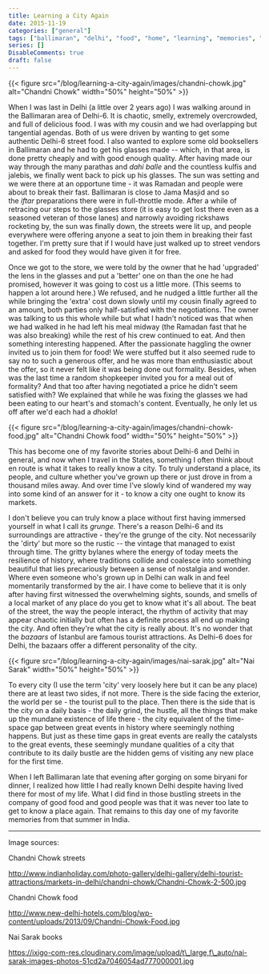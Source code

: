 ```yaml
---
title: Learning a City Again
date: 2015-11-19
categories: ["general"]
tags: ["ballimaran", "delhi", "food", "home", "learning", "memories", "new-delhi"]
series: []
DisableComments: true
draft: false
---
```


{{< figure src="/blog/learning-a-city-again/images/chandni-chowk.jpg" alt="Chandni Chowk" width="50%" height="50%" >}}

When I was last in Delhi (a little over 2 years ago) I was walking around in the Ballimaran area of Delhi-6. It is chaotic, smelly, extremely overcrowded, and full of delicious food. I was with my cousin and we had overlapping but tangential agendas. Both of us were driven by wanting to get some authentic Delhi-6 street food. I also wanted to explore some old booksellers in Ballimaran and he had to get his glasses made -- which, in that area, is done pretty cheaply and with good enough quality. After having made our way through the many parathas and _dahi balle_ and the countless kulfis and jalebis, we finally went back to pick up his glasses. The sun was setting and we were there at an opportune time - it was Ramadan and people were about to break their fast. Ballimaran is close to Jama Masjid and so the _iftar_ preparations there were in full-throttle mode. After a while of retracing our steps to the glasses store (it is easy to get lost there even as a seasoned veteran of those lanes) and narrowly avoiding rickshaws rocketing by, the sun was finally down, the streets were lit up, and people everywhere were offering anyone a seat to join them in breaking their fast together. I'm pretty sure that if I would have just walked up to street vendors and asked for food they would have given it for free.

Once we got to the store, we were told by the owner that he had 'upgraded' the lens in the glasses and put a 'better' one on than the one he had promised, however it was going to cost us a little more. (This seems to happen a lot around here.) We refused, and he nudged a little further all the while bringing the 'extra' cost down slowly until my cousin finally agreed to an amount, both parties only half-satisfied with the negotiations. The owner was talking to us this whole while but what I hadn't noticed was that when we had walked in he had left his meal midway (the Ramadan fast that he was also breaking) while the rest of his crew continued to eat. And then something interesting happened. After the passionate haggling the owner invited us to join them for food! We were stuffed but it also seemed rude to say no to such a generous offer, and he was more than enthusiastic about the offer, so it never felt like it was being done out formality. Besides, when was the last time a random shopkeeper invited you for a meal out of formality? And that too after having negotiated a price he didn't seem satisfied with? We explained that while he was fixing the glasses we had been eating to our heart's and stomach's content. Eventually, he only let us off after we'd each had a _dhokla_!

{{< figure src="/blog/learning-a-city-again/images/chandni-chowk-food.jpg" alt="Chandni Chowk food" width="50%" height="50%" >}}

This has become one of my favorite stories about Delhi-6 and Delhi in general, and now when I travel in the States, something I often think about en route is what it takes to really know a city. To truly understand a place, its people, and culture whether you've grown up there or just drove in from a thousand miles away. And over time I've slowly kind of wandered my way into some kind of an answer for it - to know a city one ought to know its markets.

I don't believe you can truly know a place without first having immersed yourself in what I call its _grunge._ There's a reason Delhi-6 and its surroundings are attractive - they're the grunge of the city. Not necessarily the 'dirty' but more so the rustic -- the vintage that managed to exist through time. The gritty bylanes where the energy of today meets the resilience of history, where traditions collide and coalesce into something beautiful that lies precariously between a sense of nostalgia and wonder. Where even someone who's grown up in Delhi can walk in and feel momentarily transformed by the air. I have come to believe that it is only after having first witnessed the overwhelming sights, sounds, and smells of a local market of any place do you get to know what it's all about. The beat of the street, the way the people interact, the rhythm of activity that may appear chaotic initially but often has a definite process all end up making the city. And often they're what the city is really about. It's no wonder that the _bazaars_ of Istanbul are famous tourist attractions. As Delhi-6 does for Delhi, the bazaars offer a different personality of the city.

{{< figure src="/blog/learning-a-city-again/images/nai-sarak.jpg" alt="Nai Sarak" width="50%" height="50%" >}}

To every city (I use the term 'city' very loosely here but it can be any place) there are at least two sides, if not more. There is the side facing the exterior, the world per se - the tourist pull to the place. Then there is the side that is the city on a daily basis - the daily grind, the hustle, all the things that make up the mundane existence of life there - the city equivalent of the time-space gap between great events in history where seemingly nothing happens. But just as these time gaps in great events are really the catalysts to the great events, these seemingly mundane qualities of a city that contribute to its daily bustle are the hidden gems of visiting any new place for the first time.

When I left Ballimaran late that evening after gorging on some biryani for dinner, I realized how little I had really known Delhi despite having lived there for most of my life. What I did find in those bustling streets in the company of good food and good people was that it was never too late to get to know a place again. That remains to this day one of my favorite memories from that summer in India.

***

Image sources:

Chandni Chowk streets

http://www.indianholiday.com/photo-gallery/delhi-gallery/delhi-tourist-attractions/markets-in-delhi/chandni-chowk/Chandni-Chowk-2-500.jpg

Chandni Chowk food

http://www.new-delhi-hotels.com/blog/wp-content/uploads/2013/09/Chandni-Chowk-Food.jpg

Nai Sarak books

https://ixigo-com-res.cloudinary.com/image/upload/t\_large,f\_auto/nai-sarak-images-photos-51cd2a7046054ad777000001.jpg

<br>
